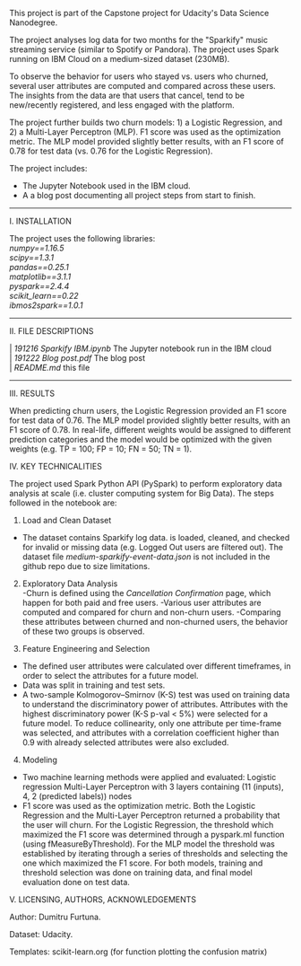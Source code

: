 This project is part of the Capstone project for Udacity's Data Science Nanodegree.

The project analyses log data for two months for the "Sparkify" music streaming service (similar to Spotify or Pandora). The project uses Spark running on IBM Cloud on a medium-sized dataset (230MB).

To observe the behavior for users who stayed vs. users who churned, several user attributes are computed and compared across these users. The insights from the data are that users that cancel, tend to be new/recently registered, and less engaged with the platform.

The project further builds two churn models: 1) a Logistic Regression, and 2) a Multi-Layer Perceptron (MLP). F1 score was used as the optimization metric. The MLP model provided slightly better results, with an F1 score of 0.78 for test data (vs. 0.76 for the Logistic Regression).

The project includes:
- The Jupyter Notebook used in the IBM cloud.
- A a blog post documenting all project steps from start to finish.

-----
I. INSTALLATION

The project uses the following libraries:<br>
*numpy==1.16.5<br>
scipy==1.3.1<br>
pandas==0.25.1<br>
matplotlib==3.1.1<br>
pyspark==2.4.4<br>
scikit_learn==0.22<br>
ibmos2spark==1.0.1*

-----
II. FILE DESCRIPTIONS

| *191216 Sparkify IBM.ipynb* The Jupyter notebook run in the IBM cloud<br>
| *191222 Blog post.pdf* The blog post<br>
| *README.md* this file


-----
III. RESULTS

When predicting churn users, the Logistic Regression provided an F1 score for test data of 0.76. The MLP model provided slightly better results, with an F1 score of 0.78. In real-life, different weights would be assigned to different prediction categories and the model would be optimized with the given weights (e.g. TP = 100; FP = 10; FN = 50; TN = 1).


IV. KEY TECHNICALITIES

The project used Spark Python API (PySpark) to perform exploratory data analysis at scale (i.e. cluster computing system for Big Data). The steps followed in the notebook are:

1. Load and Clean Dataset<br>
- The dataset contains Sparkify log data.  is loaded, cleaned, and checked for invalid or missing data (e.g. Logged Out users are filtered out). The dataset file *medium-sparkify-event-data.json* is not included in the github repo due to size limitations. 

2. Exploratory Data Analysis<br>
-Churn is defined using the *Cancellation Confirmation* page, which happen for both paid and free users.
-Various user attributes are computed and compared for churn and non-churn users.
-Comparing these attributes between churned and non-churned users, the behavior of these two groups is observed.

3. Feature Engineering and Selection<br>
- The defined user attributes were calculated over different timeframes, in order to select the attributes for a future model.
- Data was split in training and test sets.
- A two-sample Kolmogorov–Smirnov (K-S) test was used on training data to understand the discriminatory power of attributes.
Attributes with the highest discriminatory power (K-S p-val < 5%) were selected for a future model. To reduce collinearity, only one attribute per time-frame was selected, and attributes with a correlation coefficient higher than 0.9 with already selected attributes were also excluded.


4. Modeling<br>
- Two machine learning methods were applied and evaluated:
	Logistic regression
	Multi-Layer Perceptron with 3 layers containing (11 (inputs), 4, 2 (predicted labels)) nodes
- F1 score was used as the optimization metric. Both the Logistic Regression and the Multi-Layer Perceptron returned a probability that the user will churn. For the Logistic Regression, the threshold which maximized the F1 score was determined through a pyspark.ml function (using fMeasureByThreshold). For the MLP model the threshold was established by iterating through a series of thresholds and selecting the one which maximized the F1 score. For both models, training and threshold selection was done on training data, and final model evaluation done on test data.


V. LICENSING, AUTHORS, ACKNOWLEDGEMENTS

Author: Dumitru Furtuna.

Dataset: Udacity.

Templates: scikit-learn.org (for function plotting the confusion matrix)
